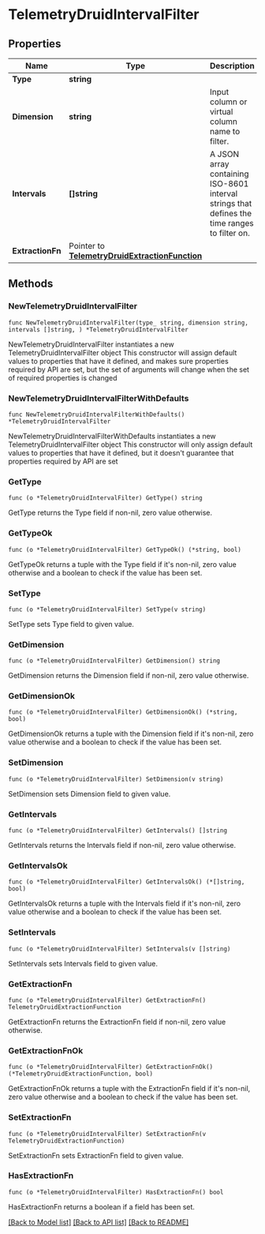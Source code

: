 # TelemetryDruidIntervalFilter

## Properties

Name | Type | Description | Notes
------------ | ------------- | ------------- | -------------
**Type** | **string** |  | 
**Dimension** | **string** | Input column or virtual column name to filter. | 
**Intervals** | **[]string** | A JSON array containing ISO-8601 interval strings that defines the time ranges to filter on. | 
**ExtractionFn** | Pointer to [**TelemetryDruidExtractionFunction**](TelemetryDruidExtractionFunction.md) |  | [optional] 

## Methods

### NewTelemetryDruidIntervalFilter

`func NewTelemetryDruidIntervalFilter(type_ string, dimension string, intervals []string, ) *TelemetryDruidIntervalFilter`

NewTelemetryDruidIntervalFilter instantiates a new TelemetryDruidIntervalFilter object
This constructor will assign default values to properties that have it defined,
and makes sure properties required by API are set, but the set of arguments
will change when the set of required properties is changed

### NewTelemetryDruidIntervalFilterWithDefaults

`func NewTelemetryDruidIntervalFilterWithDefaults() *TelemetryDruidIntervalFilter`

NewTelemetryDruidIntervalFilterWithDefaults instantiates a new TelemetryDruidIntervalFilter object
This constructor will only assign default values to properties that have it defined,
but it doesn't guarantee that properties required by API are set

### GetType

`func (o *TelemetryDruidIntervalFilter) GetType() string`

GetType returns the Type field if non-nil, zero value otherwise.

### GetTypeOk

`func (o *TelemetryDruidIntervalFilter) GetTypeOk() (*string, bool)`

GetTypeOk returns a tuple with the Type field if it's non-nil, zero value otherwise
and a boolean to check if the value has been set.

### SetType

`func (o *TelemetryDruidIntervalFilter) SetType(v string)`

SetType sets Type field to given value.


### GetDimension

`func (o *TelemetryDruidIntervalFilter) GetDimension() string`

GetDimension returns the Dimension field if non-nil, zero value otherwise.

### GetDimensionOk

`func (o *TelemetryDruidIntervalFilter) GetDimensionOk() (*string, bool)`

GetDimensionOk returns a tuple with the Dimension field if it's non-nil, zero value otherwise
and a boolean to check if the value has been set.

### SetDimension

`func (o *TelemetryDruidIntervalFilter) SetDimension(v string)`

SetDimension sets Dimension field to given value.


### GetIntervals

`func (o *TelemetryDruidIntervalFilter) GetIntervals() []string`

GetIntervals returns the Intervals field if non-nil, zero value otherwise.

### GetIntervalsOk

`func (o *TelemetryDruidIntervalFilter) GetIntervalsOk() (*[]string, bool)`

GetIntervalsOk returns a tuple with the Intervals field if it's non-nil, zero value otherwise
and a boolean to check if the value has been set.

### SetIntervals

`func (o *TelemetryDruidIntervalFilter) SetIntervals(v []string)`

SetIntervals sets Intervals field to given value.


### GetExtractionFn

`func (o *TelemetryDruidIntervalFilter) GetExtractionFn() TelemetryDruidExtractionFunction`

GetExtractionFn returns the ExtractionFn field if non-nil, zero value otherwise.

### GetExtractionFnOk

`func (o *TelemetryDruidIntervalFilter) GetExtractionFnOk() (*TelemetryDruidExtractionFunction, bool)`

GetExtractionFnOk returns a tuple with the ExtractionFn field if it's non-nil, zero value otherwise
and a boolean to check if the value has been set.

### SetExtractionFn

`func (o *TelemetryDruidIntervalFilter) SetExtractionFn(v TelemetryDruidExtractionFunction)`

SetExtractionFn sets ExtractionFn field to given value.

### HasExtractionFn

`func (o *TelemetryDruidIntervalFilter) HasExtractionFn() bool`

HasExtractionFn returns a boolean if a field has been set.


[[Back to Model list]](../README.md#documentation-for-models) [[Back to API list]](../README.md#documentation-for-api-endpoints) [[Back to README]](../README.md)



